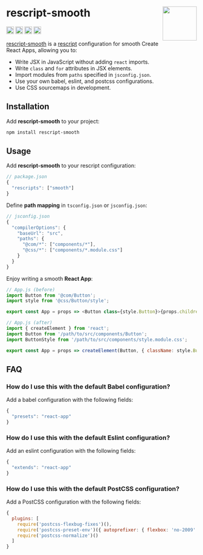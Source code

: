 # rescript-smooth [<img src="https://avatars.githubusercontent.com/u/52989093" alt="" width="90" height="90" align="right">][jsxtools]

[<img alt="npm version" src="https://img.shields.io/npm/v/rescript-smooth.svg" height="20">](https://www.npmjs.com/package/rescript-smooth)
[<img alt="build status" src="https://img.shields.io/travis/jsxtools/jsxtools/master.svg" height="20">](https://travis-ci.org/jsxtools/jsxtools)
[<img alt="issue tracker" src="https://img.shields.io/github/issues/jsxtools/jsxtools/rescript-smooth.svg" height="20">](https://github.com/jsxtools/jsxtools/issues?q=is:issue+is:open+label:rescript-smooth)
[<img alt="pull requests" src="https://img.shields.io/github/issues-pr/jsxtools/jsxtools/rescript-smooth.svg" height="20">](https://github.com/jsxtools/jsxtools/pulls?q=is:pr+is:open+label:rescript-smooth)

[rescript-smooth] is a [rescript] configuration for smooth Create React Apps, allowing you to:

- Write JSX in JavaScript without adding `react` imports.
- Write `class` and `for` attributes in JSX elements.
- Import modules from `paths` specified in `jsconfig.json`.
- Use your own babel, eslint, and postcss configurations.
- Use CSS sourcemaps in development.

## Installation

Add **rescript-smooth** to your project:

```sh
npm install rescript-smooth
```

## Usage

Add **rescript-smooth** to your rescript configuration:

```js
// package.json
{
  "rescripts": ["smooth"]
}
```

Define **path mapping** in `tsconfig.json` or `jsconfig.json`:

```js
// jsconfig.json
{
  "compilerOptions": {
    "baseUrl": "src",
    "paths": {
      "@com/*": ["components/*"],
      "@css/*": ["components/*.module.css"]
    }
  }
}
```

Enjoy writing a smooth **React App**:

```js
// App.js (before)
import Button from '@com/Button';
import style from '@css/Button/style';

export const App = props => <Button class={style.Button}>{props.children}</Button>;
```

```js
// App.js (after)
import { createElement } from 'react';
import Button from '/path/to/src/components/Button';
import ButtonStyle from '/path/to/src/components/style.module.css';

export const App = props => createElement(Button, { className: style.Button }, props.children);
```

## FAQ

### How do I use this with the default Babel configuration?

Add a babel configuration with the following fields:

```js
{
  "presets": "react-app"
}
```

### How do I use this with the default Eslint configuration?

Add an eslint configuration with the following fields:

```js
{
  "extends": "react-app"
}
```

### How do I use this with the default PostCSS configuration?

Add a PostCSS configuration with the following fields:

```js
{
  plugins: [
    require('postcss-flexbug-fixes')(),
    require('postcss-preset-env')({ autoprefixer: { flexbox: 'no-2009' }, stage: 0 }),
    require('postcss-normalize')()
  ]
}
```

[rescript]: https://github.com/harrysolovay/rescripts
[rescript-smooth]: https://github.com/jsxtools/jsxtools/tree/master/packages/rescript-smooth
[jsxtools]: https://github.com/jsxtools/jsxtools
